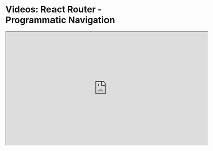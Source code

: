 # Videos: React Router - Programmatic Navigation

<iframe src="https://scrimba.com/scrim/coce54252b784ac93a592fdeb?pl=pXZKQAB" width="640" height="360" allowfullscreen="allowfullscreen" allow="autoplay; fullscreen; picture-in-picture"></iframe>
